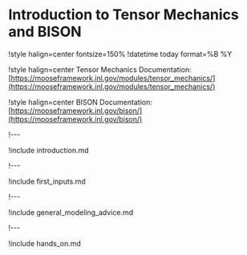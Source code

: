 # Introduction to Tensor Mechanics and BISON

!style halign=center fontsize=150%
!datetime today format=%B %Y

!style halign=center
Tensor Mechanics Documentation: [https://mooseframework.inl.gov/modules/tensor_mechanics/](https://mooseframework.inl.gov/modules/tensor_mechanics/)

!style halign=center
BISON Documentation: [https://mooseframework.inl.gov/bison/](https://mooseframework.inl.gov/bison/)

!---

!include introduction.md

<!---
!include git_stuff.md
--->

!---

!include first_inputs.md

!---

!include general_modeling_advice.md

<!---
!include visualizing_results.md
!include meshing.md
--->

!---

!include hands_on.md
